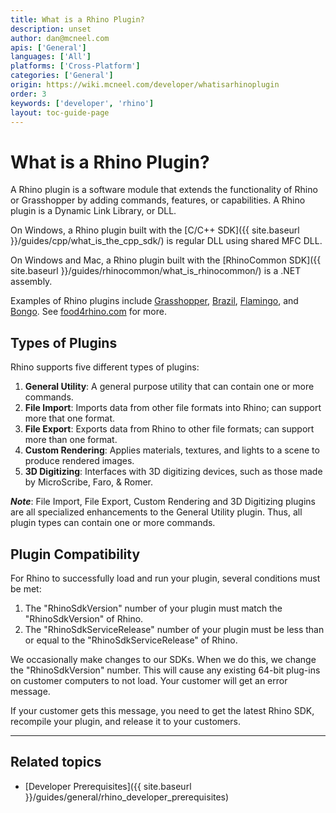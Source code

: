 ```yaml
---
title: What is a Rhino Plugin?
description: unset
author: dan@mcneel.com
apis: ['General']
languages: ['All']
platforms: ['Cross-Platform']
categories: ['General']
origin: https://wiki.mcneel.com/developer/whatisarhinoplugin
order: 3
keywords: ['developer', 'rhino']
layout: toc-guide-page
---
```



# What is a Rhino Plugin?

A Rhino plugin is a software module that extends the functionality of Rhino or Grasshopper by adding commands, features, or capabilities.  A Rhino plugin is a Dynamic Link Library, or DLL.

On Windows, a Rhino plugin built with the [C/C++ SDK]({{ site.baseurl }}/guides/cpp/what_is_the_cpp_sdk/) is regular DLL using shared MFC DLL.

On Windows and Mac, a Rhino plugin built with the [RhinoCommon SDK]({{ site.baseurl }}/guides/rhinocommon/what_is_rhinocommon/) is a .NET assembly.

Examples of Rhino plugins include [Grasshopper](http://www.grasshopper3d.com), [Brazil](http://brazil.rhino3d.com/), [Flamingo](http://nxt.flamingo3d.com/), and [Bongo](http://bongo.rhino3d.com/).  See [food4rhino.com](http://www.food4rhino.com/) for more.


## Types of Plugins

Rhino supports five different types of plugins:

1. **General Utility**: A general purpose utility that can contain one or more commands.
1. **File Import**: Imports data from other file formats into Rhino; can support more that one format.
1. **File Export**: Exports data from Rhino to other file formats; can support more than one format.
1. **Custom Rendering**: Applies materials, textures, and lights to a scene to produce rendered images.
1. **3D Digitizing**: Interfaces with 3D digitizing devices, such as those made by MicroScribe, Faro, & Romer.

***Note***: File Import, File Export, Custom Rendering and 3D Digitizing plugins are all specialized enhancements to the General Utility plugin.  Thus, all plugin types can contain one or more commands.


## Plugin Compatibility

For Rhino to successfully load and run your plugin, several conditions must be met:

1. The "RhinoSdkVersion" number of your plugin must match the "RhinoSdkVersion" of Rhino.
1. The "RhinoSdkServiceRelease" number of your plugin must be less than or equal to the "RhinoSdkServiceRelease" of Rhino.

We occasionally make changes to our SDKs.  When we do this, we change the "RhinoSdkVersion" number.  This will cause any existing 64-bit plug-ins on customer computers to not load.  Your customer will get an error message.

If your customer gets this message, you need to get the latest Rhino SDK, recompile your plugin, and release it to your customers.

---

## Related topics

- [Developer Prerequisites]({{ site.baseurl }}/guides/general/rhino_developer_prerequisites)
